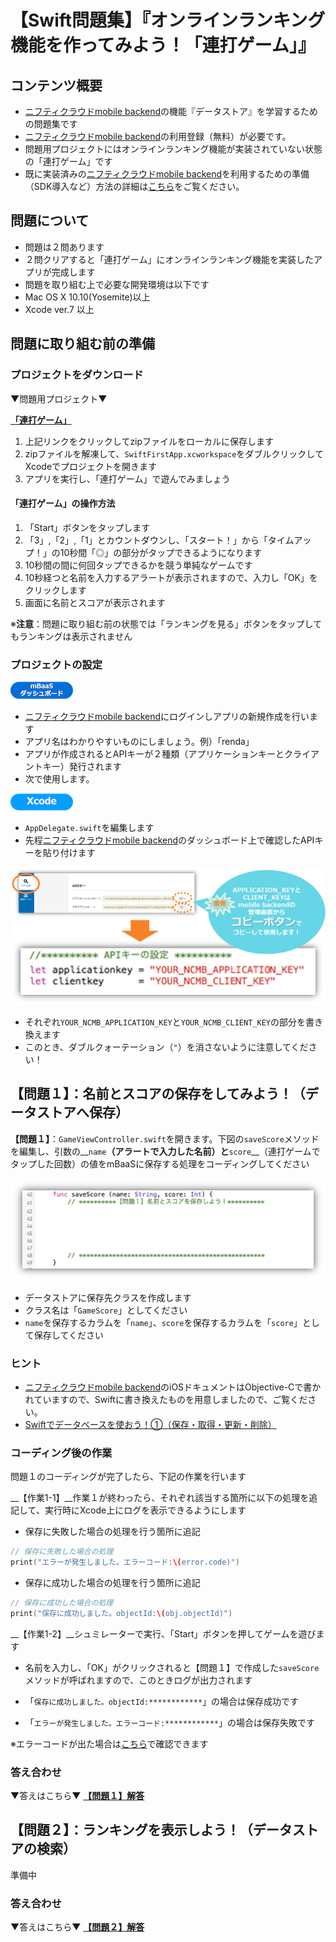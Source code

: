# 【Swift問題集】『オンラインランキング機能を作ってみよう！「連打ゲーム」』

## コンテンツ概要

* [ニフティクラウドmobile backend](http://mb.cloud.nifty.com/)の機能『データストア』を学習するための問題集です
 * [ニフティクラウドmobile backend](http://mb.cloud.nifty.com/)の利用登録（無料）が必要です。
* 問題用プロジェクトにはオンラインランキング機能が実装されていない状態の「連打ゲーム」です
 * 既に実装済みの[ニフティクラウドmobile backend](http://mb.cloud.nifty.com/)を利用するための準備（SDK導入など）方法の詳細は[こちら](http://mb.cloud.nifty.com/doc/current/introduction/quickstart_ios.html)をご覧ください。

## 問題について

* 問題は２問あります
* ２問クリアすると「連打ゲーム」にオンラインランキング機能を実装したアプリが完成します
* 問題を取り組む上で必要な開発環境は以下です
 * Mac OS X 10.10(Yosemite)以上
 * Xcode ver.7 以上
 
## 問題に取り組む前の準備

### プロジェクトをダウンロード

▼問題用プロジェクト▼

[__「連打ゲーム」__](https://github.com/natsumo/SwiftFirstApp/archive/master.zip)

1. 上記リンクをクリックしてzipファイルをローカルに保存します
1. zipファイルを解凍して、`SwiftFirstApp.xcworkspace`をダブルクリックしてXcodeでプロジェクトを開きます
1. アプリを実行し、「連打ゲーム」で遊んでみましょう

#### 「連打ゲーム」の操作方法

1. 「Start」ボタンをタップします
2. 「3」,「2」,「1」とカウントダウンし、「スタート！」から「タイムアップ！」の10秒間「◎」の部分がタップできるようになります
3. 10秒間の間に何回タップできるかを競う単純なゲームです
4. 10秒経つと名前を入力するアラートが表示されますので、入力し「OK」をクリックします
5. 画面に名前とスコアが表示されます

※__注意__：問題に取り組む前の状態では「ランキングを見る」ボタンをタップしてもランキングは表示されません

### プロジェクトの設定

![mBaaS](/readme-img/mBaaS.png)

*  [ニフティクラウドmobile backend](http://mb.cloud.nifty.com/)にログインしアプリの新規作成を行います
 * アプリ名はわかりやすいものにしましょう。例）「renda」
* アプリが作成されるとAPIキーが２種類（アプリケーションキーとクライアントキー）発行されます
 * 次で使用します。

![Xcode](/readme-img/Xcode.png)

* `AppDelegate.swift`を編集します
* 先程[ニフティクラウドmobile backend](http://mb.cloud.nifty.com/)のダッシュボード上で確認したAPIキーを貼り付けます

![問題0-1](/readme-img/0-1.png)

* それぞれ`YOUR_NCMB_APPLICATION_KEY`と`YOUR_NCMB_CLIENT_KEY`の部分を書き換えます
 * このとき、ダブルクォーテーション（`"`）を消さないように注意してください！

## __【問題１】__：名前とスコアの保存をしてみよう！（データストアへ保存）
__【問題１】__：`GameViewController.swift`を開きます。下図の`saveScore`メソッドを編集し、引数の__`name`__（アラートで入力した名前）と__`score`__（連打ゲームでタップした回数）の値をmBaaSに保存する処理をコーディングしてください

![問題1-1](/readme-img/1-1.png)

* データストアに保存先クラスを作成します
 * クラス名は「`GameScore`」としてください
* `name`を保存するカラムを「`name`」、`score`を保存するカラムを「`score`」として保存してください

### ヒント
* [ニフティクラウドmobile backend](http://mb.cloud.nifty.com/)のiOSドキュメントはObjective-Cで書かれていますので、Swiftに書き換えたものを用意しましたので、ご覧ください。
 * [Swiftでデータベースを使おう！①（保存・取得・更新・削除）](http://qiita.com/natsumo/items/c00cf7a48e0f8cd8d236)

### コーディング後の作業
問題１のコーディングが完了したら、下記の作業を行います

__【作業1-1】__作業１が終わったら、それぞれ該当する箇所に以下の処理を追記して、実行時にXcode上にログを表示できるようにします

* 保存に失敗した場合の処理を行う箇所に追記

```swift
// 保存に失敗した場合の処理
print("エラーが発生しました。エラーコード:\(error.code)")
```

* 保存に成功した場合の処理を行う箇所に追記

```swift
// 保存に成功した場合の処理
print("保存に成功しました。objectId:\(obj.objectId)")
```

__【作業1-2】__シュミレーターで実行、「Start」ボタンを押してゲームを遊びます

* 名前を入力し、「OK」がクリックされると【問題１】で作成した`saveScore`メソッドが呼ばれますので、このときログが出力されます

 * 「`保存に成功しました。objectId:************`」の場合は保存成功です
 * 「`エラーが発生しました。エラーコード:************`」の場合は保存失敗です

※エラーコードが出た場合は[こちら](http://mb.cloud.nifty.com/doc/current/rest/common/error.html#REST%20API%E3%81%AE%E3%82%A8%E3%83%A9%E3%83%BC%E3%82%B3%E3%83%BC%E3%83%89%E3%81%AB%E3%81%A4%E3%81%84%E3%81%A6)で確認できます

### 答え合わせ

▼答えはこちら▼
[__【問題１】解答__]()


## __【問題２】__：ランキングを表示しよう！（データストアの検索）

準備中

### 答え合わせ

▼答えはこちら▼
[__【問題２】解答__]()

